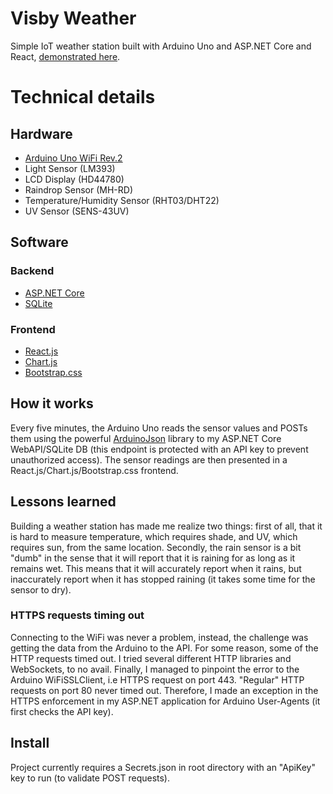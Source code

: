 # Visby Weather

Simple IoT weather station built with Arduino Uno and ASP.NET Core and React, [demonstrated here](https://youtube.com/watch?v=0aYAbL72kJo).

# Technical details

## Hardware

-   [Arduino Uno WiFi Rev.2](https://arduino.cc)
-   Light Sensor (LM393)
-   LCD Display (HD44780)
-   Raindrop Sensor (MH-RD)
-   Temperature/Humidity Sensor (RHT03/DHT22)
-   UV Sensor (SENS-43UV)

## Software

### Backend

-   [ASP.NET Core](https://asp.net)
-   [SQLite](https://www.sqlite.org/)

### Frontend

-   [React.js](https://reactjs.org)
-   [Chart.js](https://chartjs.org)
-   [Bootstrap.css](https://getbootstrap.com/)

## How it works

Every five minutes, the Arduino Uno reads the sensor values and POSTs them using the powerful [ArduinoJson](https://arduinojson.org/) library to my ASP.NET Core WebAPI/SQLite DB (this endpoint is protected with an API key to prevent unauthorized access). The sensor readings are then presented in a React.js/Chart.js/Bootstrap.css frontend.

## Lessons learned

Building a weather station has made me realize two things: first of all, that it is hard to measure temperature, which requires shade, and UV, which requires sun, from the same location. Secondly, the rain sensor is a bit "dumb" in the sense that it will report that it is raining for as long as it remains wet. This means that it will accurately report when it rains, but inaccurately report when it has stopped raining (it takes some time for the sensor to dry).

### HTTPS requests timing out

Connecting to the WiFi was never a problem, instead, the challenge was getting the data from the Arduino to the API. For some reason, some of the HTTP requests timed out. I tried several different HTTP libraries and WebSockets, to no avail. Finally, I managed to pinpoint the error to the Arduino WiFiSSLClient, i.e HTTPS request on port 443. "Regular" HTTP requests on port 80 never timed out. Therefore, I made an exception in the HTTPS enforcement in my ASP.NET application for Arduino User-Agents (it first checks the API key).

## Install

Project currently requires a Secrets.json in root directory with an "ApiKey" key to run (to validate POST requests).
